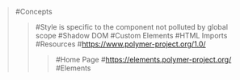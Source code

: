 >#Concepts
>>#Style is specific to the component not polluted by global scope
>>#Shadow DOM
>>#Custom Elements
>>#HTML Imports
>#Resources
>>#https://www.polymer-project.org/1.0/
>>>#Home Page
>>#https://elements.polymer-project.org/
>>>#Elements
